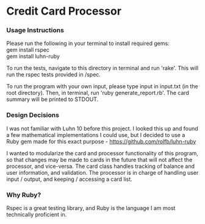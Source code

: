 # Credit Card Processor

### Usage Instructions
Please run the following in your terminal to install required gems:  
gem install rspec  
gem install luhn-ruby  

To run the tests, navigate to this directory in terminal and run 'rake'. This will run the rspec tests provided in /spec.

To run the program with your own input, please type input in input.txt (in the root directory). Then, in terminal, run 'ruby generate_report.rb'. The card summary will be printed to STDOUT.

### Design Decisions
I was not familiar with Luhn 10 before this project. I looked this up and found a few mathematical implementations I could use, but I decided to use a Ruby gem made for this exact purpose - https://github.com/rolfb/luhn-ruby

I wanted to modularize the card and processor functionality of this program, so that changes may be made to cards in the future that will not affect the processor, and vice-versa. The card class handles tracking of balance and user information, and validation. The processor is in charge of handling user input / output, and keeping / accessing a card list.

### Why Ruby?
Rspec is a great testing library, and Ruby is the language I am most technically proficient in.